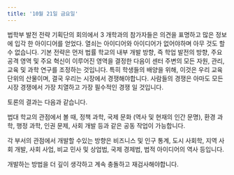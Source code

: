 ```yaml
---
title: '10월 21일 금요일'
---
```

법학부 발전 전략 기획단의 회의에서 3 개학과의 참가자들은 의견을 표명하고 많은 정보에 입각 한 아이디어를 얻었다. 열쇠는 아이디어와 아이디어가 없어야하며 아무 것도 할 수 없습니다. 기본 전략은 먼저 법률 학교의 내부 개발 방향, 즉 학업 발전의 방향, 주요 공격 영역 및 주요 혁신이 이루어진 영역을 결정한 다음이 센터 주변의 모든 자원, 관리, 교육 및 과학 연구를 조정하는 것입니다. 특히 학생들의 배양을 위해, 이것은 우리 교육 단위의 산물이며, 결국 우리는 시장에서 경쟁해야합니다. 사람들의 경쟁은 아마도 모든 시장 경쟁에서 가장 치열하고 가장 필수적인 경쟁 일 것입니다.

토론의 결과는 다음과 같습니다.

법대 학교의 관점에서 볼 때, 정책 과학, 국제 문화 (역사 및 현재의 인간 문명), 환경 과학, 행정 과학, 인권 문제, 사회 개발 등과 같은 공동 작업이 가능합니다.

각 부서의 관점에서 개발할 수있는 방향은 비즈니스 및 인구 통계, 도시 사회학, 지역 사회 개발, 사회 사업, 비교 민사 및 상업법, 국제 경제법, 법적 아이디어의 역사 등입니다.

개발하는 방법을 더 깊이 생각하고 계속 충돌하고 재검사해야합니다.

